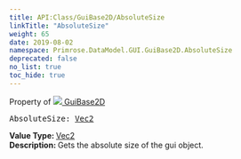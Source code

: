 ```yaml
---
title: API:Class/GuiBase2D/AbsoluteSize
linkTitle: "AbsoluteSize"
weight: 65
date: 2019-08-02
namespace: Primrose.DataModel.GUI.GuiBase2D.AbsoluteSize
deprecated: false
no_list: true
toc_hide: true
---
```

Property of <a href="/docs/api-reference/Class/GuiBase2D"><img src="/icons/silk/default.png"/>&nbsp;GuiBase2D</a>
<pre class="method-declaration">
AbsoluteSize: <a class="type" href="/docs/api-reference/DataType/Vec2">Vec2</a></pre>
<b>Value Type: </b>
<a class="type" href="/docs/api-reference/DataType/Vec2">Vec2</a>
<br/>
<b>Description: </b>
Gets the absolute size of the gui object.

